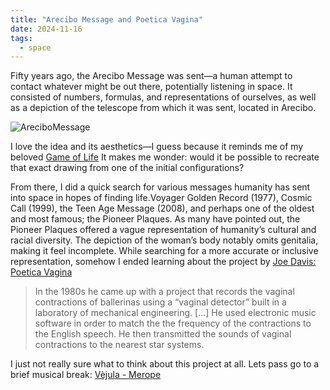 ```yaml
---
title: "Arecibo Message and Poetica Vagina"
date: 2024-11-16
tags:
  - space
---
```


Fifty years ago, the Arecibo Message was sent—a human attempt to contact whatever might be out there, potentially listening in space. It consisted of numbers, formulas, and representations of ourselves, as well as a depiction of the telescope from which it was sent, located in Arecibo.

![AreciboMessage](/images/posts/arecibo-message.webp)

I love the idea and its aesthetics—I guess because it reminds me of my beloved [Game of Life](https://en.wikipedia.org/wiki/Conway%27s_Game_of_Life) It makes me wonder: would it be possible to recreate that exact drawing from one of the initial configurations?

From there, I did a quick search for various messages humanity has sent into space in hopes of finding life.Voyager Golden Record (1977), Cosmic Call (1999), the Teen Age Message (2008), and perhaps one of the oldest and most famous; the Pioneer Plaques. As many have pointed out, the Pioneer Plaques offered a vague representation of humanity’s cultural and racial diversity. The depiction of the woman’s body notably omits genitalia, making it feel incomplete. While searching for a more accurate or inclusive representation, somehow I ended learning about the project by [Joe Davis: Poetica Vagina](https://ucsdvis159.wordpress.com/2015/02/02/joe-davis-poetica-vagina/)

> In the 1980s he came up with a project that records the vaginal contractions of ballerinas using a “vaginal detector” built in a laboratory of mechanical engineering. […] He used electronic music software in order to match the the frequency of the contractions to the English speech. He then transmitted the sounds of vaginal contractions to the nearest star systems.
> 

I just not really sure what to think about this project at all. Lets pass go to a brief musical break: [Vèjula - Merope](https://stroomtv.bandcamp.com/album/v-jula)
